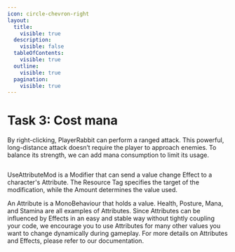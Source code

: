 ```yaml
---
icon: circle-chevron-right
layout:
  title:
    visible: true
  description:
    visible: false
  tableOfContents:
    visible: true
  outline:
    visible: true
  pagination:
    visible: true
---
```


# Task 3: Cost mana

By right-clicking, PlayerRabbit can perform a ranged attack. This powerful, long-distance attack doesn’t require the player to approach enemies. To balance its strength, we can add mana consumption to limit its usage.

<figure><img src="https://lh7-rt.googleusercontent.com/docsz/AD_4nXfYilOFFi_qKnDfzX4ixVrSrJkTuJwRoww-AG2HMMb2plyVI9dqMKLjQ1qjYGUFsq9krQ1BB6inHH3Ivlf5v9S99X7gTR6Lol3uGrwh54klB5e4ucaVVIX54cBQK0fEk2h_eYsCP8uLLa4ZsBi6aMc07E4?key=p_nH-JdSTTyX01UFeuszxg" alt=""><figcaption></figcaption></figure>

UseAttributeMod is a Modifier that can send a value change Effect to a character's Attribute. The Resource Tag specifies the target of the modification, while the Amount determines the value used.&#x20;

An Attribute is a MonoBehaviour that holds a value. Health, Posture, Mana, and Stamina are all examples of Attributes. Since Attributes can be influenced by Effects in an easy and stable way without tightly coupling your code, we encourage you to use Attributes for many other values you want to change dynamically during gameplay. For more details on Attributes and Effects, please refer to our documentation.





